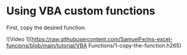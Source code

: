 # Using VBA custom functions

First, copy the desired function.

![Video 1](https://raw.githubusercontent.com/SamuelFe/ms-excel-funcions/blob/main/tutorial/VBA Functions/1-copy-the-function.h265)
